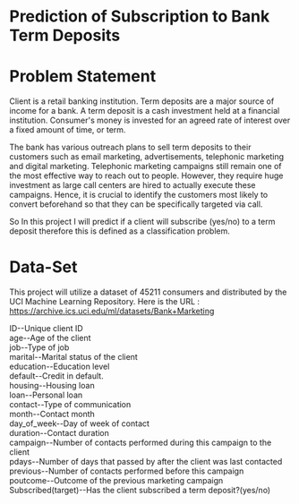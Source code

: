 # Prediction of Subscription to Bank Term Deposits
# Problem Statement
Client is a retail banking institution. Term deposits are a major source of income for a bank. A term deposit is a cash investment held at a financial institution. 
Consumer's money is invested for an agreed rate of interest over a fixed amount of time, or term.

The bank has various outreach plans to sell term deposits to their customers such as email marketing, advertisements, telephonic marketing and digital marketing.
Telephonic marketing campaigns still remain one of the most effective way to reach out to people. However, they require huge investment as large call centers are hired 
to actually execute these campaigns. Hence, it is crucial to identify the customers most likely to convert beforehand so that they can be specifically targeted via call.

So In this project I will predict if a client will subscribe (yes/no) to a term deposit therefore this is defined as a classification problem.

# Data-Set
This project will utilize a dataset of 45211 consumers and distributed by the UCI Machine Learning Repository. Here is the URL : https://archive.ics.uci.edu/ml/datasets/Bank+Marketing

ID--Unique client ID <br/>
age--Age of the client <br/>
job--Type of job <br/>
marital--Marital status of the client <br/>
education--Education level <br/>
default--Credit in default. <br/>
housing--Housing loan <br/>
loan--Personal loan <br/>
contact--Type of communication <br/>
month--Contact month <br/>
day_of_week--Day of week of contact <br/>
duration--Contact duration <br/>
campaign--Number of contacts performed during this campaign to the client <br/>
pdays--Number of days that passed by after the client was last contacted <br/>
previous--Number of contacts performed before this campaign <br/>
poutcome--Outcome of the previous marketing campaign <br/>
Subscribed(target)--Has the client subscribed a term deposit?(yes/no) <br/>
